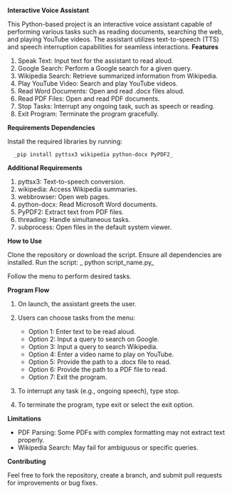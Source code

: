 **Interactive Voice Assistant**

This Python-based project is an interactive voice assistant capable of performing various tasks such as reading documents, searching the web, and playing YouTube videos. The assistant utilizes text-to-speech (TTS) and speech interruption capabilities for seamless interactions.
**Features**

1. Speak Text: Input text for the assistant to read aloud.
2. Google Search: Perform a Google search for a given query.
3. Wikipedia Search: Retrieve summarized information from Wikipedia.
4. Play YouTube Video: Search and play YouTube videos.
5. Read Word Documents: Open and read .docx files aloud.
6. Read PDF Files: Open and read PDF documents.
7. Stop Tasks: Interrupt any ongoing task, such as speech or reading.
8. Exit Program: Terminate the program gracefully.

**Requirements Dependencies**

Install the required libraries by running:

      _pip install pyttsx3 wikipedia python-docx PyPDF2_

**Additional Requirements**

1. pyttsx3: Text-to-speech conversion.
2. wikipedia: Access Wikipedia summaries.
3. webbrowser: Open web pages.
4. python-docx: Read Microsoft Word documents.
5. PyPDF2: Extract text from PDF files.
6. threading: Handle simultaneous tasks.
7. subprocess: Open files in the default system viewer.

**How to Use**

Clone the repository or download the script.
Ensure all dependencies are installed.
Run the script:
           _  python script_name.py_

Follow the menu to perform desired tasks.

**Program Flow**

1. On launch, the assistant greets the user.
2. Users can choose tasks from the menu:

    - Option 1: Enter text to be read aloud.
    - Option 2: Input a query to search on Google.
    - Option 3: Input a query to search Wikipedia.
    - Option 4: Enter a video name to play on YouTube.
    - Option 5: Provide the path to a .docx file to read.
    - Option 6: Provide the path to a PDF file to read.
    - Option 7: Exit the program.

3. To interrupt any task (e.g., ongoing speech), type stop.
4. To terminate the program, type exit or select the exit option.

**Limitations**

- PDF Parsing: Some PDFs with complex formatting may not extract text properly.
- Wikipedia Search: May fail for ambiguous or specific queries.

**Contributing**

Feel free to fork the repository, create a branch, and submit pull requests for improvements or bug fixes.

